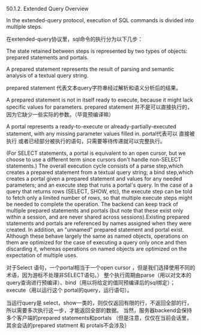 50.1.2. Extended Query Overview

In the extended-query protocol, execution of SQL commands is divided into multiple steps.

在extended-query协议里，sql命令的执行分为以下几步：

The state retained between steps is represented by two types of objects: prepared statements and portals.


A prepared statement represents the result of parsing and semantic analysis of a textual query string. 

prepared statement 代表文本query字符串经过解析和语义分析后的结果。

A prepared statement is not in itself ready to execute, because it might lack specific values for parameters.
prepared statement 并不是可以直接执行的，因为它缺少一些实际的参数。（毕竟预编译嘛）

A portal represents a ready-to-execute or already-partially-executed statement, with any missing parameter values filled in. 
portal代表可以 直接被执行 或者已经部分被执行的语句，只需要等待传递就可以完整执行。

(For SELECT statements, a portal is equivalent to an open cursor, but we choose to use a different term since cursors don't handle non-SELECT statements.)
The overall execution cycle consists of a parse step,which creates a prepared statement from a textual query string; 
a bind step,which creates a portal given a prepared statement and values for any needed parameters; 
and an execute step that runs a portal's query. In the case of a query that returns rows (SELECT, SHOW, etc), 
the execute step can be told to fetch only a limited number of rows, so that multiple execute steps might be needed to complete the operation.
The backend can keep track of multiple prepared statements and portals (but note that these exist only within a session,
and are never shared across sessions).Existing prepared statements and portals are referenced by names assigned when they were created.
In addition, an "unnamed" prepared statement and portal exist. 
Although these behave largely the same as named objects, operations on them are optimized for the case of executing a query only once and then discarding it,
whereas operations on named objects are optimized on the expectation of multiple uses.

对于Select 语句，一个portal相当于一个open cursor ，但是我们选择使用不同的术语，因为游标不处理非SELECT语句。）
整个执行周期由parse（用以对文本的query查询进行预编译）、bind（用以将给定的值同预编译后的sql绑定）；
execute（用以运行这个 portal的query，运行语句）。

当运行query是 select，show一类的，则仅仅返回有限的行，不返回全部的行，所以需要多次执行这一步，才能返回全部的数据。
当然，服务器backend会保持多个客户端的prepared statements和portals （但是注意，仅仅在当前会话里，其余会话的prepared statment 和 protals不会涉及）
